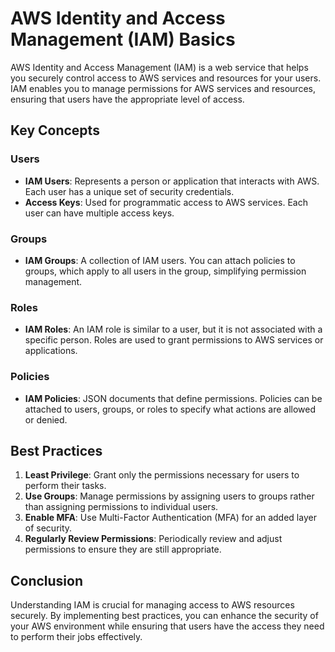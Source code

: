 # AWS Identity and Access Management (IAM) Basics

AWS Identity and Access Management (IAM) is a web service that helps you securely control access to AWS services and resources for your users. IAM enables you to manage permissions for AWS services and resources, ensuring that users have the appropriate level of access.

## Key Concepts

### Users
- **IAM Users**: Represents a person or application that interacts with AWS. Each user has a unique set of security credentials.
- **Access Keys**: Used for programmatic access to AWS services. Each user can have multiple access keys.

### Groups
- **IAM Groups**: A collection of IAM users. You can attach policies to groups, which apply to all users in the group, simplifying permission management.

### Roles
- **IAM Roles**: An IAM role is similar to a user, but it is not associated with a specific person. Roles are used to grant permissions to AWS services or applications.

### Policies
- **IAM Policies**: JSON documents that define permissions. Policies can be attached to users, groups, or roles to specify what actions are allowed or denied.

## Best Practices
1. **Least Privilege**: Grant only the permissions necessary for users to perform their tasks.
2. **Use Groups**: Manage permissions by assigning users to groups rather than assigning permissions to individual users.
3. **Enable MFA**: Use Multi-Factor Authentication (MFA) for an added layer of security.
4. **Regularly Review Permissions**: Periodically review and adjust permissions to ensure they are still appropriate.

## Conclusion
Understanding IAM is crucial for managing access to AWS resources securely. By implementing best practices, you can enhance the security of your AWS environment while ensuring that users have the access they need to perform their jobs effectively.